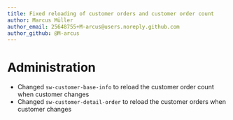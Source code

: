 ```yaml
---
title: Fixed reloading of customer orders and customer order count
author: Marcus Müller
author_email: 25648755+M-arcus@users.noreply.github.com
author_github: @M-arcus
---
```

# Administration
* Changed `sw-customer-base-info` to reload the customer order count when customer changes
* Changed `sw-customer-detail-order` to reload the customer orders when customer changes

